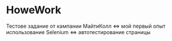 # HoweWork
Тестове задание от кампании МайтиКолл <=> мой первый опыт использование Selenium <=> автотестирование страницы
